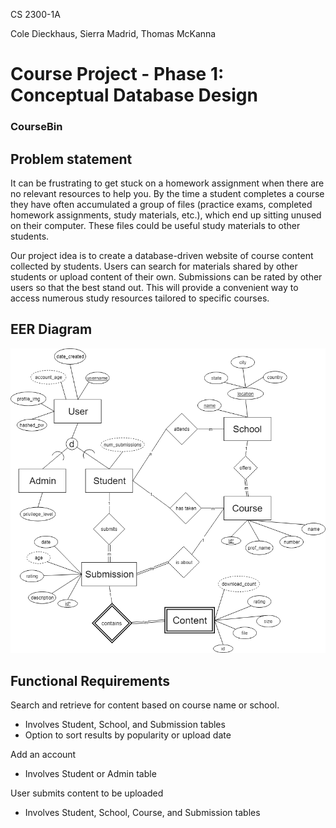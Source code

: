 CS 2300-1A

Cole Dieckhaus, Sierra Madrid, Thomas McKanna

# Course Project - Phase 1: Conceptual Database Design
### CourseBin

## Problem statement

It can be frustrating to get stuck on a homework assignment when there are no 
relevant resources to help you. By the time a student completes a course they 
have often accumulated a group of files (practice exams, completed homework 
assignments, study materials, etc.), which end up sitting unused on their computer. 
These files could be useful study materials to other students.

Our project idea is to create a database-driven website of course content
collected by students. Users can search for materials shared by other students 
or upload content of their own. Submissions can be rated by other users so that the 
best stand out. This will provide a convenient way to access numerous study 
resources tailored to specific courses.


## EER Diagram

![DB Diagram](phase_one.png)


## Functional Requirements

Search and retrieve for content based on course name or school.
* Involves Student, School, and Submission tables
* Option to sort results by popularity or upload date


Add an account
* Involves Student or Admin table


User submits content to be uploaded
* Involves Student, School, Course, and Submission tables
